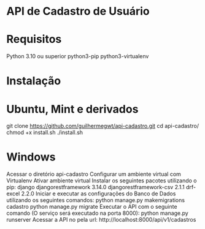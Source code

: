 # API de Cadastro de Usuário

# Requisitos

  Python 3.10 ou superior
  python3-pip
  python3-virtualenv

# Instalação

# Ubuntu, Mint e derivados

  git clone https://github.com/guilhermegwt/api-cadastro.git
  cd api-cadastro/
  chmod +x install.sh
  ./install.sh

# Windows

  Acessar o diretório api-cadastro
  Configurar um ambiente virtual com Virtualenv
  Ativar ambiente virtual
  Instalar os seguintes pacotes utilizando o pip:
    django
    djangorestframework 3.14.0
    djangorestframework-csv 2.1.1
    drf-excel 2.2.0
  Iniciar e executar as configurações do Banco de Dados utilizando os seguintes comandos:
    python manage.py makemigrations cadastro
    python manage.py migrate
  Executar o API com o seguinte comando (O serviço será executado na porta 8000):
    python manage.py runserver
  Acessar a API no pela url: http://localhost:8000/api/v1/cadastros

  
